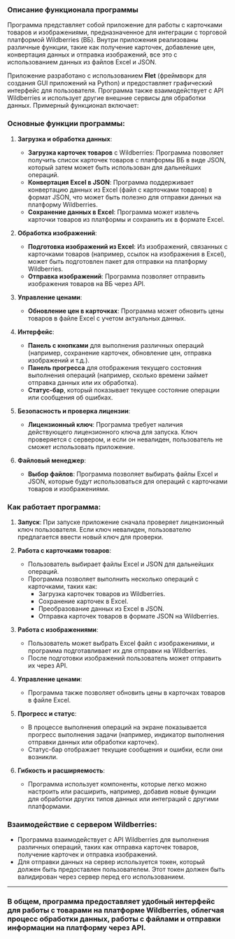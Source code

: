 ### Описание функционала программы

Программа представляет собой приложение для работы с карточками товаров и изображениями, предназначенное для интеграции с торговой платформой Wildberries (ВБ). Внутри приложения реализованы различные функции, такие как получение карточек, добавление цен, конвертация данных и отправка изображений, все это с использованием данных из файлов Excel и JSON.

Приложение разработано с использованием **Flet** (фреймворк для создания GUI приложений на Python) и предоставляет графический интерфейс для пользователя. Программа также взаимодействует с API Wildberries и использует другие внешние сервисы для обработки данных. Примерный функционал включает:

### Основные функции программы:

1. **Загрузка и обработка данных**:
   - **Загрузка карточек товаров** с Wildberries: Программа позволяет получить список карточек товаров с платформы ВБ в виде JSON, который затем может быть использован для дальнейших операций.
   - **Конвертация Excel в JSON**: Программа поддерживает конвертацию данных из Excel (файл с карточками товаров) в формат JSON, что может быть полезно для отправки данных на платформу Wildberries.
   - **Сохранение данных в Excel**: Программа может извлечь карточки товаров из платформы и сохранить их в формате Excel.

2. **Обработка изображений**:
   - **Подготовка изображений из Excel**: Из изображений, связанных с карточками товаров (например, ссылок на изображения в Excel), может быть подготовлен пакет для отправки на платформу Wildberries.
   - **Отправка изображений**: Программа позволяет отправить изображения товаров на ВБ через API.

3. **Управление ценами**:
   - **Обновление цен в карточках**: Программа может обновить цены товаров в файле Excel с учетом актуальных данных.

4. **Интерфейс**:
   - **Панель с кнопками** для выполнения различных операций (например, сохранение карточек, обновление цен, отправка изображений и т.д.).
   - **Панель прогресса** для отображения текущего состояния выполнения операций (например, сколько времени займет отправка данных или их обработка).
   - **Статус-бар**, который показывает текущее состояние операции или сообщения об ошибках.

5. **Безопасность и проверка лицензии**:
   - **Лицензионный ключ**: Программа требует наличия действующего лицензионного ключа для запуска. Ключ проверяется с сервером, и если он невалиден, пользователь не сможет использовать приложение.

6. **Файловый менеджер**:
   - **Выбор файлов**: Программа позволяет выбирать файлы Excel и JSON, которые будут использоваться для операций с карточками товаров и изображениями.
   
### Как работает программа:

1. **Запуск**: При запуске приложение сначала проверяет лицензионный ключ пользователя. Если ключ невалиден, пользователю предлагается ввести новый ключ для проверки.

2. **Работа с карточками товаров**:
   - Пользователь выбирает файлы Excel и JSON для дальнейших операций.
   - Программа позволяет выполнить несколько операций с карточками, таких как:
     - Загрузка карточек товаров из Wildberries.
     - Сохранение карточек в Excel.
     - Преобразование данных из Excel в JSON.
     - Отправка карточек товаров в формате JSON на Wildberries.
   
3. **Работа с изображениями**:
   - Пользователь может выбрать Excel файл с изображениями, и программа подготавливает их для отправки на Wildberries.
   - После подготовки изображений пользователь может отправить их через API.

4. **Управление ценами**:
   - Программа также позволяет обновить цены в карточках товаров в файле Excel.

5. **Прогресс и статус**:
   - В процессе выполнения операций на экране показывается прогресс выполнения задачи (например, индикатор выполнения отправки данных или обработки карточек).
   - Статус-бар отображает текущие сообщения и ошибки, если они возникли.

6. **Гибкость и расширяемость**:
   - Программа использует компоненты, которые легко можно настроить или расширить, например, добавив новые функции для обработки других типов данных или интеграций с другими платформами.

### Взаимодействие с сервером Wildberries:

- Программа взаимодействует с API Wildberries для выполнения различных операций, таких как отправка карточек товаров, получение карточек и отправка изображений.
- Для отправки данных на сервер используется токен, который должен быть предоставлен пользователем. Этот токен должен быть валидирован через сервер перед его использованием.

---

### В общем, программа предоставляет удобный интерфейс для работы с товарами на платформе Wildberries, облегчая процесс обработки данных, работы с файлами и отправки информации на платформу через API.